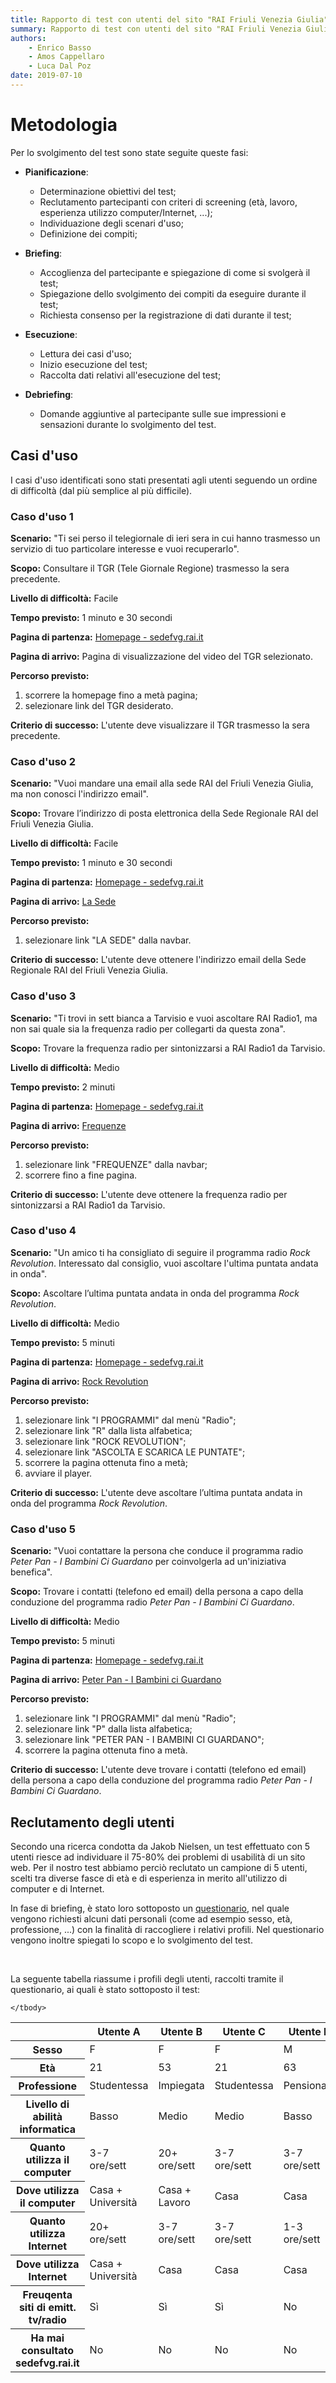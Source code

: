 ```yaml
---
title: Rapporto di test con utenti del sito "RAI Friuli Venezia Giulia" | Metodologia
summary: Rapporto di test con utenti del sito "RAI Friuli Venezia Giulia" | Metodologia.
authors:
    - Enrico Basso
    - Amos Cappellaro
    - Luca Dal Poz
date: 2019-07-10
---
```


# Metodologia

Per lo svolgimento del test sono state seguite queste fasi:

- **Pianificazione**:
    - Determinazione obiettivi del test;
    - Reclutamento partecipanti con criteri di screening (età, lavoro, esperienza utilizzo computer/Internet, ...);
    - Individuazione degli scenari d'uso;
    - Definizione dei compiti;

- **Briefing**:
    - Accoglienza del partecipante e spiegazione di come si svolgerà il test;
    - Spiegazione dello svolgimento dei compiti da eseguire durante il test;
    - Richiesta consenso per la registrazione di dati durante il test;

- **Esecuzione**:
    - Lettura dei casi d'uso;
    - Inizio esecuzione del test;
    - Raccolta dati relativi all'esecuzione del test;

- **Debriefing**:
    - Domande aggiuntive al partecipante sulle sue impressioni e sensazioni durante lo svolgimento del test.


## Casi d'uso

I casi d'uso identificati sono stati presentati agli utenti seguendo un ordine di difficoltà (dal più semplice al più difficile).

### Caso d'uso 1

**Scenario:**
"Ti sei perso il telegiornale di ieri sera in cui hanno trasmesso un servizio di tuo particolare interesse e vuoi recuperarlo".

**Scopo:**
Consultare il TGR (Tele Giornale Regione) trasmesso la sera precedente.

**Livello di difficoltà:**
Facile

**Tempo previsto:**
1 minuto e 30 secondi

**Pagina di partenza:**
[Homepage - sedefvg.rai.it](http://www.sedefvg.rai.it)

**Pagina di arrivo:**
Pagina di visualizzazione del video del TGR selezionato.

**Percorso previsto:**  
1. scorrere la homepage fino a metà pagina;  
2. selezionare link del TGR desiderato.

**Criterio di successo:**
L'utente deve visualizzare il TGR trasmesso la sera precedente.

### Caso d'uso 2

**Scenario:**
"Vuoi mandare una email alla sede RAI del Friuli Venezia Giulia, ma non conosci l'indirizzo email".

**Scopo:**
Trovare l’indirizzo di posta elettronica della Sede Regionale RAI del Friuli Venezia Giulia.

**Livello di difficoltà:**
Facile

**Tempo previsto:**
1 minuto e 30 secondi

**Pagina di partenza:**
[Homepage - sedefvg.rai.it](http://www.sedefvg.rai.it)

**Pagina di arrivo:**
[La Sede](http://www.sedefvg.rai.it/dl/portali/site/articolo/ContentItem-70824807-2bf5-49b5-bc5f-1f0c4ce9fa88.html)

**Percorso previsto:**  
1. selezionare link "LA SEDE" dalla navbar.

**Criterio di successo:**
L'utente deve ottenere l'indirizzo email della Sede Regionale RAI del Friuli Venezia Giulia.

### Caso d'uso 3

**Scenario:**
"Ti trovi in sett bianca a Tarvisio e vuoi ascoltare RAI Radio1, ma non sai quale sia la frequenza radio per collegarti da questa zona".

**Scopo:**
Trovare la frequenza radio per sintonizzarsi a RAI Radio1 da Tarvisio.

**Livello di difficoltà:**
Medio

**Tempo previsto:**
2 minuti

**Pagina di partenza:**
[Homepage - sedefvg.rai.it](http://www.sedefvg.rai.it)

**Pagina di arrivo:**
[Frequenze](http://www.sedefvg.rai.it/dl/portali/site/articolo/ContentItem-7975ffff-e225-4540-9182-23f4517863a0.html)

**Percorso previsto:**  
1. selezionare link "FREQUENZE" dalla navbar;  
2. scorrere fino a fine pagina.

**Criterio di successo:**
L'utente deve ottenere la frequenza radio per sintonizzarsi a RAI Radio1 da Tarvisio.

### Caso d'uso 4

**Scenario:**
"Un amico ti ha consigliato di seguire il programma radio *Rock Revolution*. Interessato dal consiglio, vuoi ascoltare l'ultima puntata andata in onda".

**Scopo:**
Ascoltare l’ultima puntata andata in onda del programma *Rock Revolution*.

**Livello di difficoltà:**
Medio

**Tempo previsto:**
5 minuti

**Pagina di partenza:**
[Homepage - sedefvg.rai.it](http://www.sedefvg.rai.it)

**Pagina di arrivo:**
[Rock Revolution](http://www.rai.it/dl/portali/site/articolo/ContentItem-6f613c1a-7fe2-41ff-831c-fa33ec17b564.html)

**Percorso previsto:**  
1. selezionare link "I PROGRAMMI" dal menù "Radio";  
2. selezionare link "R" dalla lista alfabetica;  
3. selezionare link "ROCK REVOLUTION";  
4. selezionare link "ASCOLTA E SCARICA LE PUNTATE";  
5. scorrere la pagina ottenuta fino a metà;  
6. avviare il player.

**Criterio di successo:**
L'utente deve ascoltare l’ultima puntata andata in onda del programma *Rock Revolution*.

### Caso d'uso 5

**Scenario:**
"Vuoi contattare la persona che conduce il programma radio *Peter Pan - I Bambini Ci Guardano* per coinvolgerla ad un'iniziativa benefica".

**Scopo:**
Trovare i contatti (telefono ed email) della persona a capo della conduzione del programma radio *Peter Pan - I Bambini Ci Guardano*.

**Livello di difficoltà:**
Medio

**Tempo previsto:**
5 minuti

**Pagina di partenza:**
[Homepage - sedefvg.rai.it](http://www.sedefvg.rai.it)

**Pagina di arrivo:**
[Peter Pan - I Bambini ci Guardano](http://www.sedefvg.rai.it/dl/portali/site/programmi/PublishingBlock-09091aa7-e62c-4e2e-9fd6-44195372802d.html?prog=ContentItem-807fd8e4-748a-4283-88c4-fe281ddb2cca)

**Percorso previsto:**  
1. selezionare link "I PROGRAMMI" dal menù "Radio";  
2. selezionare link "P" dalla lista alfabetica;  
3. selezionare link "PETER PAN - I BAMBINI CI GUARDANO";  
4. scorrere la pagina ottenuta fino a metà.

**Criterio di successo:**
L'utente deve trovare i contatti (telefono ed email) della persona a capo della conduzione del programma radio *Peter Pan - I Bambini Ci Guardano*.



## Reclutamento degli utenti

Secondo una ricerca condotta da Jakob Nielsen, un test effettuato con 5 utenti riesce ad individuare il 75-80% dei problemi di usabilità di un sito web. Per il nostro test abbiamo perciò reclutato un campione di 5 utenti, scelti tra diverse fasce di età e di esperienza in merito all'utilizzo di computer e di Internet.

In fase di briefing, è stato loro sottoposto un [questionario](https://forms.gle/NuUQovPBBxdL46B78), nel quale vengono richiesti alcuni dati personali (come ad esempio sesso, età, professione, ...) con la finalità di raccogliere i relativi profili. Nel questionario vengono inoltre spiegati lo scopo e lo svolgimento del test.

<br/>

La seguente tabella riassume i profili degli utenti, raccolti tramite il questionario, ai quali è stato sottoposto il test:

<table class="docutils profiles">
    <thead>
        <tr>
            <th></th>
            <th scope="col">Utente A</th>
            <th scope="col">Utente B</th>
            <th scope="col">Utente C</th>
            <th scope="col">Utente D</th>
            <th scope="col">Utente E</th>
        </tr>
    </thead>
    <tbody>
        <tr>
            <th scope="row">Sesso</th>
            <td>F</td>
            <td>F</td>
            <td>F</td>
            <td>M</td>
            <td>F</td>
        </tr>
        <tr>
            <th scope="row">Età</th>
            <td>21</td>
            <td>53</td>
            <td>21</td>
            <td>63</td>
            <td>23</td>
        </tr>
        <tr>
            <th scope="row">Professione</th>
            <td>Studentessa</td>
            <td>Impiegata</td>
            <td>Studentessa</td>
            <td>Pensionato</td>
            <td>Studentessa</td>
        </tr>
        <tr>
            <th scope="row">Livello di abilità informatica</th>
            <td>Basso</td>
            <td>Medio</td>
            <td>Medio</td>
            <td>Basso</td>
            <td>Medio</td>
        </tr>
        <tr>
            <th scope="row">Quanto utilizza il computer</th>
            <td>3-7 ore/sett</td>
            <td>20+ ore/sett</td>
            <td>3-7 ore/sett</td>
            <td>3-7 ore/sett</td>
            <td>3-7 ore/sett</td>
        </tr>
        <tr>
            <th scope="row">Dove utilizza il computer</th>
            <td>Casa + Università</td>
            <td>Casa + Lavoro</td>
            <td>Casa</td>
            <td>Casa</td>
            <td>Casa + Università</td>
        </tr>
        <tr>
            <th scope="row">Quanto utilizza Internet</th>
            <td>20+ ore/sett</td>
            <td>3-7 ore/sett</td>
            <td>3-7 ore/sett</td>
            <td>1-3 ore/sett</td>
            <td>3-7 ore/sett</td>
        </tr>
        <tr>
            <th scope="row">Dove utilizza Internet</th>
            <td>Casa + Università</td>
            <td>Casa</td>
            <td>Casa</td>
            <td>Casa</td>
            <td>Casa + Università</td>
        </tr>
        <tr>
            <th scope="row">Freuqenta siti di emitt. tv/radio</th>
            <td>Sì</td>
            <td>Sì</td>
            <td>Sì</td>
            <td>No</td>
            <td>No</td>
        </tr>
        <tr>
            <th scope="row">Ha mai consultato sedefvg.rai.it</th>
            <td>No</td>
            <td>No</td>
            <td>No</td>
            <td>No</td>
            <td>No</td>
        </tr>

    </tbody>
</table>
